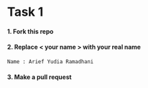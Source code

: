 # Task 1

#### 1. Fork this repo

#### 2. Replace < your name > with your real name

```
Name : Arief Yudia Ramadhani  
```

#### 3. Make a pull request
